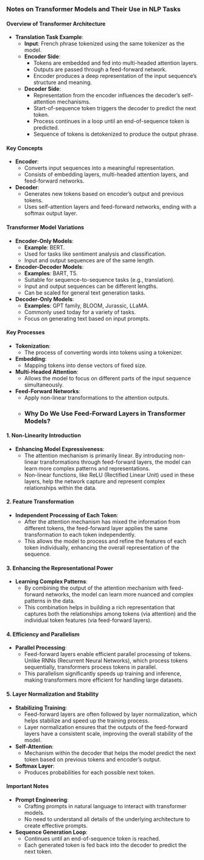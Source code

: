 ### Notes on Transformer Models and Their Use in NLP Tasks

#### Overview of Transformer Architecture
- **Translation Task Example**:
  - **Input**: French phrase tokenized using the same tokenizer as the model.
  - **Encoder Side**:
    - Tokens are embedded and fed into multi-headed attention layers.
    - Outputs are passed through a feed-forward network.
    - Encoder produces a deep representation of the input sequence’s structure and meaning.
  - **Decoder Side**:
    - Representation from the encoder influences the decoder’s self-attention mechanisms.
    - Start-of-sequence token triggers the decoder to predict the next token.
    - Process continues in a loop until an end-of-sequence token is predicted.
    - Sequence of tokens is detokenized to produce the output phrase.

#### Key Concepts
- **Encoder**:
  - Converts input sequences into a meaningful representation.
  - Consists of embedding layers, multi-headed attention layers, and feed-forward networks.
- **Decoder**:
  - Generates new tokens based on encoder’s output and previous tokens.
  - Uses self-attention layers and feed-forward networks, ending with a softmax output layer.

#### Transformer Model Variations
- **Encoder-Only Models**:
  - **Example**: BERT.
  - Used for tasks like sentiment analysis and classification.
  - Input and output sequences are of the same length.
- **Encoder-Decoder Models**:
  - **Examples**: BART, T5.
  - Suitable for sequence-to-sequence tasks (e.g., translation).
  - Input and output sequences can be different lengths.
  - Can be scaled for general text generation tasks.
- **Decoder-Only Models**:
  - **Examples**: GPT family, BLOOM, Jurassic, LLaMA.
  - Commonly used today for a variety of tasks.
  - Focus on generating text based on input prompts.

#### Key Processes
- **Tokenization**:
  - The process of converting words into tokens using a tokenizer.
- **Embedding**:
  - Mapping tokens into dense vectors of fixed size.
- **Multi-Headed Attention**:
  - Allows the model to focus on different parts of the input sequence simultaneously.
- **Feed-Forward Networks**:
  - Apply non-linear transformations to the attention outputs.
  - ### Why Do We Use Feed-Forward Layers in Transformer Models?

#### 1. **Non-Linearity Introduction**
- **Enhancing Model Expressiveness**:
  - The attention mechanism is primarily linear. By introducing non-linear transformations through feed-forward layers, the model can learn more complex patterns and representations.
  - Non-linear functions, like ReLU (Rectified Linear Unit) used in these layers, help the network capture and represent complex relationships within the data.

#### 2. **Feature Transformation**
- **Independent Processing of Each Token**:
  - After the attention mechanism has mixed the information from different tokens, the feed-forward layer applies the same transformation to each token independently.
  - This allows the model to process and refine the features of each token individually, enhancing the overall representation of the sequence.

#### 3. **Enhancing the Representational Power**
- **Learning Complex Patterns**:
  - By combining the output of the attention mechanism with feed-forward networks, the model can learn more nuanced and complex patterns in the data.
  - This combination helps in building a rich representation that captures both the relationships among tokens (via attention) and the individual token features (via feed-forward layers).

#### 4. **Efficiency and Parallelism**
- **Parallel Processing**:
  - Feed-forward layers enable efficient parallel processing of tokens. Unlike RNNs (Recurrent Neural Networks), which process tokens sequentially, transformers process tokens in parallel.
  - This parallelism significantly speeds up training and inference, making transformers more efficient for handling large datasets.

#### 5. **Layer Normalization and Stability**
- **Stabilizing Training**:
  - Feed-forward layers are often followed by layer normalization, which helps stabilize and speed up the training process.
  - Layer normalization ensures that the outputs of the feed-forward layers have a consistent scale, improving the overall stability of the model.
- **Self-Attention**:
  - Mechanism within the decoder that helps the model predict the next token based on previous tokens and encoder’s output.
- **Softmax Layer**:
  - Produces probabilities for each possible next token.

#### Important Notes
- **Prompt Engineering**:
  - Crafting prompts in natural language to interact with transformer models.
  - No need to understand all details of the underlying architecture to create effective prompts.
- **Sequence Generation Loop**:
  - Continues until an end-of-sequence token is reached.
  - Each generated token is fed back into the decoder to predict the next token.
